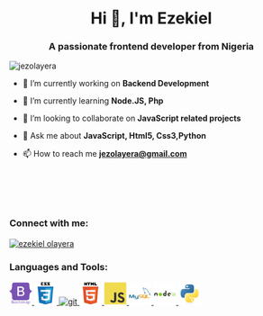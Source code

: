 <h1 align="center">Hi 👋, I'm Ezekiel</h1>
<h3 align="center">A passionate frontend developer from Nigeria</h3>

<div style ="background :url("https://lovelytab.com/wp-content/uploads/2018/12/Black-Wallpapers-1024x640.jpg");"><p align="left"> <img src="https://komarev.com/ghpvc/?username=jezolayera&label=Profile%20views&color=0e75b6&style=flat" alt="jezolayera" /> </p> </div>

- 🔭 I’m currently working on **Backend Development**

- 🌱 I’m currently learning **Node.JS, Php**

- 👯 I’m looking to collaborate on **JavaScript related projects**

- 💬 Ask me about **JavaScript, Html5, Css3,Python**

- 📫 How to reach me **jezolayera@gmail.com**

<br />
<br />

<div style = "width: 30vh; height: 2em; background :url("[https://lovelytab.com/wp-content/uploads/2018/12/Black-Wallpapers-1024x640.jpg](https://img.freepik.com/free-vector/digital-coding-background-with-numbers-zero-one_1017-30363.jpg?w=900&t=st=1665576316~exp=1665576916~hmac=4f38efd007a1e08a5588eb98908764f0b0681a2ffaafdf9b87f9df60e037004b)");"></div>

<h3 align="left">Connect with me:</h3>
<p align="left">
<a href="https://fb.com/ezekiel olayera" target="blank"><img align="center" src="https://raw.githubusercontent.com/rahuldkjain/github-profile-readme-generator/master/src/images/icons/Social/facebook.svg" alt="ezekiel olayera" height="30" width="40" /></a>
</p>

<h3 align="left">Languages and Tools:</h3>
<p align="left"> <a href="https://getbootstrap.com" target="_blank" rel="noreferrer"> <img src="https://raw.githubusercontent.com/devicons/devicon/master/icons/bootstrap/bootstrap-plain-wordmark.svg" alt="bootstrap" width="40" height="40"/> </a> <a href="https://www.w3schools.com/css/" target="_blank" rel="noreferrer"> <img src="https://raw.githubusercontent.com/devicons/devicon/master/icons/css3/css3-original-wordmark.svg" alt="css3" width="40" height="40"/> </a> <a href="https://git-scm.com/" target="_blank" rel="noreferrer"> <img src="https://www.vectorlogo.zone/logos/git-scm/git-scm-icon.svg" alt="git" width="40" height="40"/> </a> <a href="https://www.w3.org/html/" target="_blank" rel="noreferrer"> <img src="https://raw.githubusercontent.com/devicons/devicon/master/icons/html5/html5-original-wordmark.svg" alt="html5" width="40" height="40"/> </a> <a href="https://developer.mozilla.org/en-US/docs/Web/JavaScript" target="_blank" rel="noreferrer"> <img src="https://raw.githubusercontent.com/devicons/devicon/master/icons/javascript/javascript-original.svg" alt="javascript" width="40" height="40"/> </a> <a href="https://www.mysql.com/" target="_blank" rel="noreferrer"> <img src="https://raw.githubusercontent.com/devicons/devicon/master/icons/mysql/mysql-original-wordmark.svg" alt="mysql" width="40" height="40"/> </a> <a href="https://nodejs.org" target="_blank" rel="noreferrer"> <img src="https://raw.githubusercontent.com/devicons/devicon/master/icons/nodejs/nodejs-original-wordmark.svg" alt="nodejs" width="40" height="40"/> </a> <a href="https://www.python.org" target="_blank" rel="noreferrer"> <img src="https://raw.githubusercontent.com/devicons/devicon/master/icons/python/python-original.svg" alt="python" width="40" height="40"/> </a> </p>
